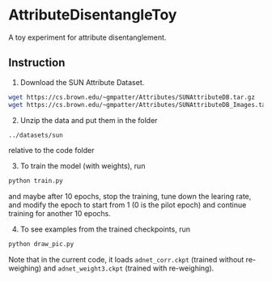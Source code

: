 # AttributeDisentangleToy
A toy experiment for attribute disentanglement.

## Instruction

1. Download the SUN Attribute Dataset.
```sh
wget https://cs.brown.edu/~gmpatter/Attributes/SUNAttributeDB.tar.gz 
wget https://cs.brown.edu/~gmpatter/Attributes/SUNAttributeDB_Images.tar.gz
```

2. Unzip the data and put them in the folder
```sh
../datasets/sun
```
relative to the code folder

3. To train the model (with weights), run
```sh
python train.py
```
and maybe after 10 epochs, stop the training, tune down the learing rate, and modify the epoch to start from 1 (0 is the pilot epoch) and continue training for another 10 epochs.

4. To see examples from the trained checkpoints, run
```sh
python draw_pic.py
```
Note that in the current code, it loads `adnet_corr.ckpt` (trained without re-weighing) and `adnet_weight3.ckpt` (trained with re-weighing).

